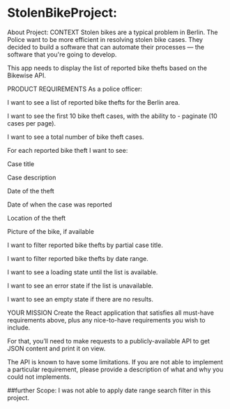 # StolenBikeProject:

About Project:
CONTEXT Stolen bikes are a typical problem in Berlin. The Police want to be more efficient in resolving stolen bike cases. They decided to build a software that can automate their processes — the software that you're going to develop.

This app needs to display the list of reported bike thefts based on the Bikewise API.

PRODUCT REQUIREMENTS As a police officer:

I want to see a list of reported bike thefts for the Berlin area.

I want to see the first 10 bike theft cases, with the ability to - paginate (10 cases per page).

I want to see a total number of bike theft cases.

For each reported bike theft I want to see:

Case title

Case description

Date of the theft

Date of when the case was reported

Location of the theft

Picture of the bike, if available

I want to filter reported bike thefts by partial case title.

I want to filter reported bike thefts by date range.

I want to see a loading state until the list is available.

I want to see an error state if the list is unavailable.

I want to see an empty state if there are no results.

YOUR MISSION Create the React application that satisfies all must-have requirements above, plus any nice-to-have requirements you wish to include.

For that, you’ll need to make requests to a publicly-available API to get JSON content and print it on view.

The API is known to have some limitations. If you are not able to implement a particular requirement, please provide a description of what and why you could not implements.


##further Scope:
I was not able to apply date range search filter in this project.  
